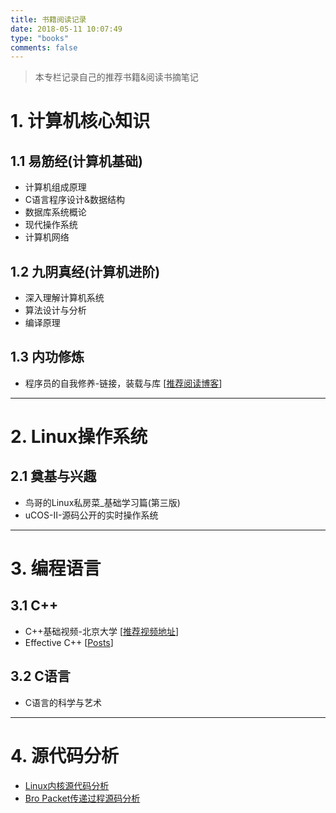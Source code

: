 ```yaml
---
title: 书籍阅读记录
date: 2018-05-11 10:07:49
type: "books"
comments: false
---
```

> 本专栏记录自己的推荐书籍&阅读书摘笔记

# 1. 计算机核心知识

## 1.1 易筋经(计算机基础)

- 计算机组成原理
- C语言程序设计&数据结构
- 数据库系统概论
- 现代操作系统
- 计算机网络

## 1.2 九阴真经(计算机进阶)

- 深入理解计算机系统
- 算法设计与分析
- 编译原理

## 1.3 内功修炼

- 程序员的自我修养-链接，装载与库 [[推荐阅读博客](https://liam0205.me/series/)]

*****

# 2. Linux操作系统

## 2.1 奠基与兴趣

- 鸟哥的Linux私房菜_基础学习篇(第三版)
- uCOS-II-源码公开的实时操作系统

*****

# 3. 编程语言

## 3.1 C++

- C++基础视频-北京大学 [[推荐视频地址](https://www.coursera.org/learn/cpp-chengxu-sheji/home/welcome)]
- Effective C++ [[Posts](http://guozet.me/tags/EffectiveC/)]

## 3.2 C语言

- C语言的科学与艺术
  
*****

# 4. 源代码分析

- [Linux内核源代码分析](../post/Linux-kernel-analysis-catalogue/)
- [Bro Packet传递过程源码分析](../post/Bro-source-codes-walkthought/)
